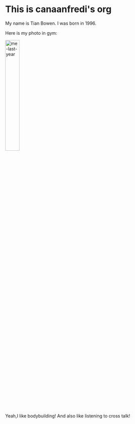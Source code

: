 # This is canaanfredi's org

My name is Tian Bowen.
I was born in 1996.

Here is my photo in gym:

<img src="https://user-images.githubusercontent.com/97597284/157415718-201a1b2f-0ab9-440d-b0d2-b5847a3f65c6.jpg" alt="me-last-year" width="30%" />

Yeah,I like bodybuilding!
And also like listening to cross talk!
